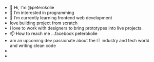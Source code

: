 - 👋 Hi, I’m @peterokolie
- 👀 I’m interested in programming
- 🌱 I’m currently learning frontend web development
-  love building project from scratch 
- i love to work with designers to bring prototypes into live projects.
- 📫 How to reach me ...facebook peterokolie
- am an upcoming dev passionate about the IT industry and tech world and writing clean code
- 
- 

<!---
peterokolie/peterokolie is a ✨ special ✨ repository because its `README.md` (this file) appears on your GitHub profile.
You can click the Preview link to take a look at your changes.
--->

